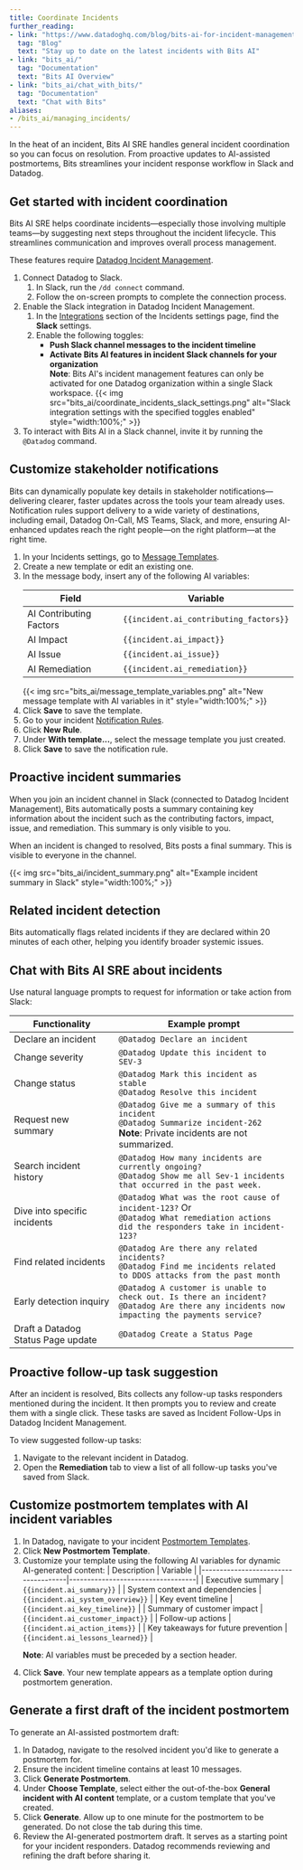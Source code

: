 ```yaml
---
title: Coordinate Incidents
further_reading:
- link: "https://www.datadoghq.com/blog/bits-ai-for-incident-management/"
  tag: "Blog"
  text: "Stay up to date on the latest incidents with Bits AI"
- link: "bits_ai/"
  tag: "Documentation"
  text: "Bits AI Overview"
- link: "bits_ai/chat_with_bits/"
  tag: "Documentation"
  text: "Chat with Bits"
aliases:
- /bits_ai/managing_incidents/
---
```


In the heat of an incident, Bits AI SRE handles general incident coordination so you can focus on resolution. From proactive updates to AI-assisted postmortems, Bits streamlines your incident response workflow in Slack and Datadog.

## Get started with incident coordination

Bits AI SRE helps coordinate incidents—especially those involving multiple teams—by suggesting next steps throughout the incident lifecycle. This streamlines communication and improves overall process management.

<div class="alert alert-info">These features require <a href="/service_management/incident_management/">Datadog Incident Management</a>.</div>

1. Connect Datadog to Slack.
   1. In Slack, run the `/dd connect` command.
   1. Follow the on-screen prompts to complete the connection process. 
1. Enable the Slack integration in Datadog Incident Management.
   1. In the [Integrations][4] section of the Incidents settings page, find the **Slack** settings.
   1. Enable the following toggles:
      - **Push Slack channel messages to the incident timeline**
      - **Activate Bits AI features in incident Slack channels for your organization**<br />
      **Note**: Bits AI's incident management features can only be activated for one Datadog organization within a single Slack workspace.
      {{< img src="bits_ai/coordinate_incidents_slack_settings.png" alt="Slack integration settings with the specified toggles enabled" style="width:100%;" >}}
1. To interact with Bits AI in a Slack channel, invite it by running the `@Datadog` command.

## Customize stakeholder notifications 

Bits can dynamically populate key details in stakeholder notifications—delivering clearer, faster updates across the tools your team already uses. Notification rules support delivery to a wide variety of destinations, including email, Datadog On-Call, MS Teams, Slack, and more, ensuring AI-enhanced updates reach the right people—on the right platform—at the right time.

1. In your Incidents settings, go to [Message Templates][1].
1. Create a new template or edit an existing one.
1. In the message body, insert any of the following AI variables:
   <table>
    <thead>
        <tr>
            <th>Field</th>
            <th>Variable</th>
        </tr>
    </thead>
    <tbody>
        <tr>
            <td>AI Contributing Factors</td>
            <td><code>{{incident.ai_contributing_factors}}</code></td>
        </tr>
        <tr>
            <td>AI Impact</td>
            <td><code>{{incident.ai_impact}}</code></td>
        </tr>
        <tr>
            <td>AI Issue</td>
            <td><code>{{incident.ai_issue}}</code></td>
        </tr>
        <tr>
            <td>AI Remediation</td>
            <td><code>{{incident.ai_remediation}}</code></td>
        </tr>
    </tbody>
   </table>
   {{< img src="bits_ai/message_template_variables.png" alt="New message template with AI variables in it" style="width:100%;" >}}
1. Click **Save** to save the template.
1. Go to your incident [Notification Rules][2].
1. Click **New Rule**.
1. Under **With template...**, select the message template you just created.
1. Click **Save** to save the notification rule.

## Proactive incident summaries

When you join an incident channel in Slack (connected to Datadog Incident Management), Bits automatically posts a summary containing key information about the incident such as the contributing factors, impact, issue, and remediation. This summary is only visible to you. 

When an incident is changed to resolved, Bits posts a final summary. This is visible to everyone in the channel.

{{< img src="bits_ai/incident_summary.png" alt="Example incident summary in Slack" style="width:100%;" >}}

## Related incident detection

Bits automatically flags related incidents if they are declared within 20 minutes of each other, helping you identify broader systemic issues. 

## Chat with Bits AI SRE about incidents

Use natural language prompts to request for information or take action from Slack:

| Functionality                      | Example prompt                                                                                                                                  |
|------------------------------------|-------------------------------------------------------------------------------------------------------------------------------------------------|
| Declare an incident                | `@Datadog Declare an incident`                                                                                                                  |
| Change severity                    | `@Datadog Update this incident to SEV-3`                                                                                                        |
| Change status                      | `@Datadog Mark this incident as stable`<br />`@Datadog Resolve this incident`                                                                   |
| Request new summary                | `@Datadog Give me a summary of this incident`<br />`@Datadog Summarize incident-262`<br />**Note**: Private incidents are not summarized.       |
| Search incident history            | `@Datadog How many incidents are currently ongoing?`<br />`@Datadog Show me all Sev-1 incidents that occurred in the past week.`                |
| Dive into specific incidents       | `@Datadog What was the root cause of incident-123?` Or<br />`@Datadog What remediation actions did the responders take in incident-123?`        |
| Find related incidents             | `@Datadog Are there any related incidents?`<br />`@Datadog Find me incidents related to DDOS attacks from the past month`                       |
| Early detection inquiry            | `@Datadog A customer is unable to check out. Is there an incident?`<br />`@Datadog Are there any incidents now impacting the payments service?` |
| Draft a Datadog Status Page update | `@Datadog Create a Status Page`                                                                                                                 |

## Proactive follow-up task suggestion

After an incident is resolved, Bits collects any follow-up tasks responders mentioned during the incident. It then prompts you to review and create them with a single click. These tasks are saved as Incident Follow-Ups in Datadog Incident Management.

To view suggested follow-up tasks:
1. Navigate to the relevant incident in Datadog.
1. Open the **Remediation** tab to view a list of all follow-up tasks you've saved from Slack.

## Customize postmortem templates with AI incident variables

1. In Datadog, navigate to your incident [Postmortem Templates][3].
1. Click **New Postmortem Template**.
1. Customize your template using the following AI variables for dynamic AI-generated content:
   | Description                         | Variable                          |
   |-------------------------------------|-----------------------------------|
   | Executive summary                   | `{{incident.ai_summary}}`         |
   | System context and dependencies     | `{{incident.ai_system_overview}}` |
   | Key event timeline                  | `{{incident.ai_key_timeline}}`    |
   | Summary of customer impact          | `{{incident.ai_customer_impact}}` |
   | Follow-up actions                   | `{{incident.ai_action_items}}`    |
   | Key takeaways for future prevention | `{{incident.ai_lessons_learned}}` |
   <p><strong>Note</strong>: AI variables must be preceded by a section header.</p>
1. Click **Save**. Your new template appears as a template option during postmortem generation.

## Generate a first draft of the incident postmortem

To generate an AI-assisted postmortem draft:
1. In Datadog, navigate to the resolved incident you'd like to generate a postmortem for.
1. Ensure the incident timeline contains at least 10 messages.
1. Click **Generate Postmortem**.
1. Under **Choose Template**, select either the out-of-the-box **General incident with AI content** template, or a custom template that you've created.
1. Click **Generate**. Allow up to one minute for the postmortem to be generated. Do not close the tab during this time.
1. Review the AI-generated postmortem draft. It serves as a starting point for your incident responders. Datadog recommends reviewing and refining the draft before sharing it.

[1]: https://app.datadoghq.com/incidents/settings?section=message-templates
[2]: https://app.datadoghq.com/incidents/settings?section=notification-rules
[3]: https://app.datadoghq.com/incidents/settings?section=postmortem-templates
[4]: https://app.datadoghq.com/incidents/settings?section=integrations